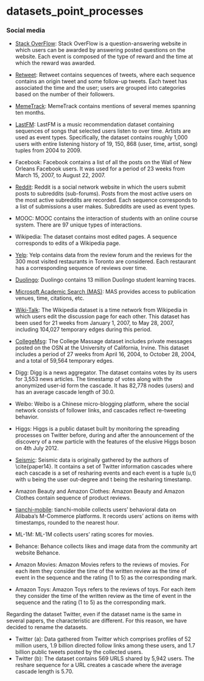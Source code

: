 # datasets_point_processes

### Social media
-	[Stack OverFlow](https://archive.org/details/stackexchange): Stack OverFlow is a question-answering website in which users can be awarded by answering posted questions on the website. Each event is composed of the type of reward and the time at which the reward was awarded.
-	[Retweet](https://drive.google.com/drive/folders/0BwqmV0EcoUc8MVRvUEgtVmRaZ1U?resourcekey=0-86_dKFm2POj0hCqb8FVnpw): Retweet contains sequences of tweets, where each sequence contains an origin tweet and some follow-up tweets. Each tweet has associated the time and the user; users are grouped into categories based on the number of their followers. 
-	[MemeTrack](https://drive.google.com/drive/folders/0BwqmV0EcoUc8M2wzMnJVenRLdzQ?resourcekey=0-WLXES-gCTmeJxzRweNZzcQ): MemeTrack contains mentions of several memes spanning ten months.
-	[LastFM](http://millionsongdataset.com/lastfm/): LastFM is a music recommendation dataset containing sequences of songs that selected users listen to over time. Artists are used as event types. Specifically, the dataset contains roughly 1,000 users with entire listening history of 19, 150, 868 (user, time, artist, song) tuples from 2004 to 2009.
-	Facebook: Facebook contains a list of all the posts on the Wall of New Orleans Facebook users. It was used for a period of 23 weeks from March 15, 2007, to August 22, 2007.

-	[Reddit](https://www.kaggle.com/datasets/colemaclean/subreddit-interactions): Reddit is a social network website in which the users submit posts to subreddits (sub-forums). Posts from the most active users on the most active subreddits are recorded. Each sequence corresponds to a list of submissions a user makes. Subreddits are used as event types.

-	MOOC: MOOC contains the interaction of students with an online course system. There are 97 unique types of interactions.
    
-	Wikipedia: The dataset contains most edited pages. A sequence corresponds to edits of a Wikipedia page. 

-	[Yelp](https://www.yelp.com/dataset): Yelp contains data from the review forum and the reviews for the 300 most visited restaurants in Toronto are considered. Each restaurant has a corresponding sequence of reviews over time.

-	[Duolingo](https://dataverse.harvard.edu/dataset.xhtml?persistentId=doi:10.7910/DVN/N8XJME): Duolingo contains 13 million Duolingo student learning traces. 
-	[Microsoft Academic Search (MAS)](https://www.microsoft.com/en-us/research/project/open-academic-graph/): MAS provides access to publication venues, time, citations, etc.
-	[Wiki-Talk](http://snap.stanford.edu/data/wiki-talk-temporal.html): The Wikipedia dataset is a time network from Wikipedia in which users edit the discussion page for each other. This dataset has been used for 21 weeks from January 1, 2007, to May 28, 2007, including 104,027 temporary edges during this period.
-	[CollegeMsg](http://snap.stanford.edu/data/CollegeMsg.html): The College Massage dataset includes private messages posted on the OSN at the University of California, Irvine. This dataset includes a period of 27 weeks from April 16, 2004, to October 28, 2004, and a total of 59,564 temporary edges. 
-	Digg: Digg is a news aggregator. The dataset contains votes by its users for 3,553 news articles. The timestamp of votes along with the anonymized user-id form the cascade. It has 82,778 nodes (users) and has an average cascade length of 30.0.
-	Weibo: Weibo is a Chinese micro-blogging platform, where the social network consists of follower links, and cascades reflect re-tweeting behavior.
-	Higgs: Higgs is a public dataset built by monitoring the spreading processes on Twitter before, during and after the announcement of the discovery of a new particle with the features of the elusive Higgs boson on 4th July 2012.
-	[Seismic](http://snap.stanford.edu/seismic/): Seismic data is originally gathered by the authors of \cite{paper14}. It contains a set of Twitter information cascades where each cascade is a set of resharing events and each event is a tuple (u,t) with u being the user out-degree and t being the resharing timestamp.
-	Amazon Beauty and Amazon Clothes: Amazon Beauty and Amazon Clothes contain sequence of product reviews.
-	[tianchi-mobile](https://www.kaggle.com/code/suolyer/tianchi-mobile/data): tianchi-mobile collects users’ behavioral data on Alibaba’s M-Commerce platforms. It records users’ actions on items with timestamps, rounded to the nearest hour.
-	ML-1M: ML-1M collects users’ rating scores for movies.
-	Behance: Behance collects likes and image data from the community art website Behance.
-	Amazon Movies: Amazon Movies refers to the reviews of movies. For each item they consider the time of the written review as the time of event in the sequence and the rating (1 to 5) as the corresponding mark.
-	Amazon Toys: Amazon Toys refers to the reviews of toys. For each item they consider the time of the written review as the time of event in the sequence and the rating (1 to 5) as the corresponding mark.

Regarding the dataset Twitter, even if the dataset name is the same in several papers, the characteristic are different. For this reason, we have decided to rename the datasets.
-	Twitter (a): Data gathered from Twitter which comprises profiles of 52 million users, 1.9 billion directed follow links among these users, and 1.7 billion public tweets posted by the collected users.
-	Twitter (b): The dataset contains 569 URLS shared by 5,942 users. The reshare sequence for a URL creates a cascade where the average cascade length is 5.70.
